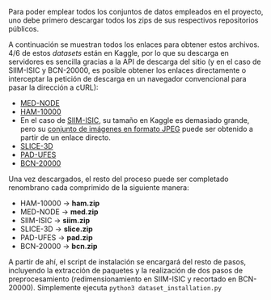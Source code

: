Para poder emplear todos los conjuntos de datos empleados en el proyecto,
uno debe primero descargar todos los zips de sus respectivos repositorios públicos.

A continuación se muestran todos los enlaces para obtener estos archivos. 4/6 de estos *datasets* están en Kaggle, por lo que su descarga en servidores es sencilla gracias a la API de descarga del sitio (y en el caso de SIIM-ISIC y BCN-20000, es posible obtener los enlaces directamente o interceptar la petición de descarga en un navegador convencional para pasar la dirección a cURL):
- [MED-NODE](https://www.kaggle.com/datasets/prabhavsanga/med-node/data)
- [HAM-10000](https://www.kaggle.com/datasets/kmader/skin-cancer-mnist-ham10000)
- En el caso de [SIIM-ISIC](https://www.kaggle.com/c/siim-isic-melanoma-classification/data), su tamaño en Kaggle es demasiado grande, pero su [conjunto de imágenes en formato JPEG](https://isic-challenge-data.s3.amazonaws.com/2020/ISIC_2020_Training_JPEG.zip) puede ser obtenido a partir de un enlace directo.
- [SLICE-3D](https://www.kaggle.com/c/isic-2024-challenge/data)
- [PAD-UFES](https://www.kaggle.com/datasets/mahdavi1202/skin-cancer)
- [BCN-20000](https://api.isic-archive.com/collections/249/)

Una vez descargados, el resto del proceso puede ser completado renombrano cada comprimido de la siguiente manera:
- HAM-10000 -> **ham.zip**
- MED-NODE -> **med.zip**
- SIIM-ISIC -> **siim.zip**
- SLICE-3D -> **slice.zip**
- PAD-UFES -> **pad.zip**
- BCN-20000 -> **bcn.zip**

A partir de ahí, el script de instalación se encargará del resto de pasos,
incluyendo la extracción de paquetes y la realización de dos pasos de preprocesamiento (redimensionamiento en SIIM-ISIC y recortado en BCN-20000). Simplemente ejecuta `python3 dataset_installation.py`
